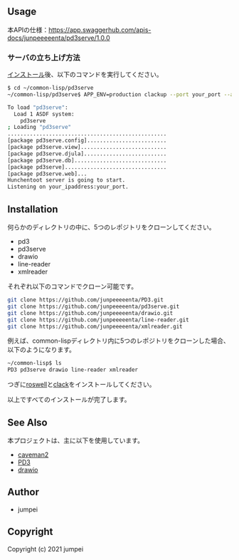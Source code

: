 ## Usage
本APIの仕様：https://app.swaggerhub.com/apis-docs/junpeeeeenta/pd3serve/1.0.0 

### サーバの立ち上げ方法 
[インストール](#installation)後、以下のコマンドを実行してください。
```sh
$ cd ~/common-lisp/pd3serve
~/common-lisp/pd3serve$ APP_ENV=production clackup --port your_port --address your_ipaddress app.lisp

To load "pd3serve":
  Load 1 ASDF system:
    pd3serve
; Loading "pd3serve"
..................................................
[package pd3serve.config].........................
[package pd3serve.view]...........................
[package pd3serve.djula]..........................
[package pd3serve.db].............................
[package pd3serve]................................
[package pd3serve.web]...
Hunchentoot server is going to start.
Listening on your_ipaddress:your_port.

```

## Installation
何らかのディレクトリの中に、5つのレポジトリをクローンしてください。
- pd3
- pd3serve
- drawio
- line-reader
- xmlreader

それぞれ以下のコマンドでクローン可能です。
```sh
git clone https://github.com/junpeeeeenta/PD3.git
git clone https://github.com/junpeeeeenta/pd3serve.git
git clone https://github.com/junpeeeeenta/drawio.git
git clone https://github.com/junpeeeeenta/line-reader.git
git clone https://github.com/junpeeeeenta/xmlreader.git
```

例えば、common-lispディレクトリ内に5つのレポジトリをクローンした場合、以下のようになります。

```sh
~/common-lisp$ ls
PD3 pd3serve drawio line-reader xmlreader
```
つぎに[roswell](https://roswell.github.io/Installation.html)と[clack](https://github.com/fukamachi/clack)をインストールしてください。

以上ですべてのインストールが完了します。
## See Also
本プロジェクトは、主に以下を使用しています。
- [caveman2](https://github.com/fukamachi/caveman)
- [PD3](https://github.com/DigitalTriplet/PD3)
- [drawio](https://github.com/jgraph/drawio)

## Author

* jumpei

## Copyright

Copyright (c) 2021 jumpei


